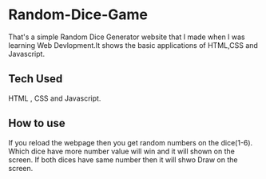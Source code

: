 # Random-Dice-Game

That's a simple Random Dice Generator website that I made when I was learning Web Devlopment.It shows the basic applications of HTML,CSS and Javascript.

## Tech Used

HTML , CSS and Javascript.

## How to use

If you reload the webpage then you get random numbers on the dice(1-6). Which dice have more number value will win and it will shown on the screen. If both dices have same number then it will shwo Draw on the screen.